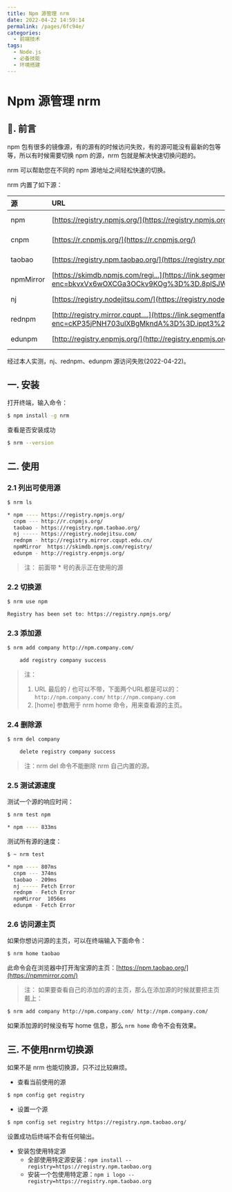 ```yaml
---
title: Npm 源管理 nrm
date: 2022-04-22 14:59:14
permalink: /pages/6fc94e/
categories:
  - 前端技术
tags:
  - Node.js
  - 必备技能
  - 环境搭建
---
```


# Npm 源管理 nrm

## 📖. 前言

npm 包有很多的镜像源，有的源有的时候访问失败，有的源可能没有最新的包等等，所以有时候需要切换 npm 的源，nrm 包就是解决快速切换问题的。

nrm 可以帮助您在不同的 npm 源地址之间轻松快速的切换。

nrm 内置了如下源：

| 源        | URL                                                                                                                                                                              | 主页                                                                |
|:----------|:---------------------------------------------------------------------------------------------------------------------------------------------------------------------------------|:-------------------------------------------------------------------|
| npm       | [https://registry.npmjs.org/](https://registry.npmjs.org/)                                                                                                                       | [https://www.npmjs.com/](https://www.npmjs.com/)                   |
| cnpm      | [https://r.cnpmjs.org/](https://r.cnpmjs.org/)                                                                                                                                   | [https://cnpmjs.org/](https://cnpmjs.org/)                         |
| taobao    | [https://registry.npm.taobao.org/](https://registry.npm.taobao.org/)                                                                                                             | [https://npm.taobao.org/](https://npm.taobao.org/)                 |
| npmMirror | [https://skimdb.npmjs.com/regi...](https://link.segmentfault.com/?enc=bkvxVx6wOXCGa3OCkv9KOg%3D%3D.8plSJWIwA52Y4ZWppDkSj38OwQZe%2B2MjFHK11R9ylnqL8WjB0DcJ6OhP2w7wBt5I)           |                                                                    |
| nj        | [https://registry.nodejitsu.com/](https://registry.nodejitsu.com/)                                                                                                               | [https://www.nodejitsu.com/](https://www.nodejitsu.com/)           |
| rednpm    | [http://registry.mirror.cqupt....](https://link.segmentfault.com/?enc=cKP35jPNH703uIXBgMkndA%3D%3D.ippt3%2FA%2BGQzvxU11aA240hVKEZJbVrPb%2BO6DrZzSJ%2FFeOdzP%2F59q%2Fyi9Obk9udF0) | [http://npm.mirror.cqupt.edu.cn/](http://npm.mirror.cqupt.edu.cn/) |
| edunpm    | [http://registry.enpmjs.org/](http://registry.enpmjs.org/)                                                                                                                       | [http://www.enpmjs.org/](http://www.enpmjs.org/)                   |

经过本人实测，nj、rednpm、edunpm 源访问失败(2022-04-22)。

## 一. 安装

打开终端，输入命令：

```bash
$ npm install -g nrm
```

查看是否安装成功

```bash
$ nrm --version
```

## 二. 使用

### 2.1 列出可使用源

```bash
$ nrm ls

* npm ---- https://registry.npmjs.org/
  cnpm --- http://r.cnpmjs.org/
  taobao - https://registry.npm.taobao.org/
  nj ----- https://registry.nodejitsu.com/
  rednpm - http://registry.mirror.cqupt.edu.cn/
  npmMirror  https://skimdb.npmjs.com/registry/
  edunpm - http://registry.enpmjs.org/
```

> 注： 前面带 * 号的表示正在使用的源

### 2.2 切换源

```bash
$ nrm use npm

Registry has been set to: https://registry.npmjs.org/
```

### 2.3 添加源

```bash
$ nrm add company http://npm.company.com/   

    add registry company success
```

> 注：
> 1. URL 最后的 / 也可以不带，下面两个URL都是可以的：
>    `http://npm.company.com/`
>    `http://npm.company.com`
> 2. [home] 参数用于 nrm home 命令，用来查看源的主页。

### 2.4 删除源

```bash
$ nrm del company

    delete registry company success
```

> 注：nrm del 命令不能删除 nrm 自己内置的源。

### 2.5 测试源速度

测试一个源的响应时间：

```bash
$ nrm test npm

* npm ---- 833ms
```

测试所有源的速度：

```bash
$ ~ nrm test

* npm ---- 807ms
  cnpm --- 374ms
  taobao - 209ms
  nj ----- Fetch Error
  rednpm - Fetch Error
  npmMirror  1056ms
  edunpm - Fetch Error
```

### 2.6 访问源主页

如果你想访问源的主页，可以在终端输入下面命令：

```bash
$ nrm home taobao
```

此命令会在浏览器中打开淘宝源的主页：[https://npm.taobao.org/](https://npmmirror.com/)

> 注：
>   如果要查看自己的添加的源的主页，那么在添加源的时候就要把主页戴上：

```bash
$ nrm add company http://npm.company.com/ http://npm.company.com/
```

如果添加源的时候没有写 home 信息，那么 `nrm home` 命令不会有效果。

## 三. 不使用nrm切换源

如果不是 nrm 也能切换源，只不过比较麻烦。

- 查看当前使用的源

```bash
$ npm config get registry
```

- 设置一个源

```bash
$ npm config set registry https://registry.npm.taobao.org/
```

设置成功后终端不会有任何输出。

- 安装包使用特定源
  - 全部使用特定源安装：`npm install --registry=https://registry.npm.taobao.org`
  - 安装一个包使用特定源：`npm i logo --registry=https://registry.npm.taobao.org`
